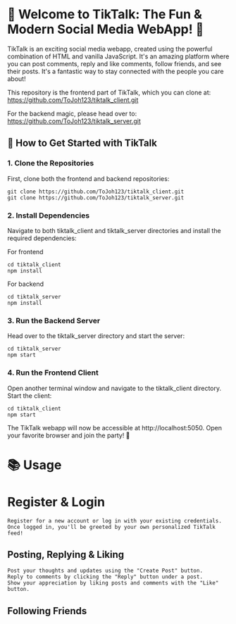 # 🎉 Welcome to TikTalk: The Fun & Modern Social Media WebApp! 🎉

TikTalk is an exciting social media webapp, created using the powerful combination of HTML and vanilla JavaScript. It's an amazing platform where you can post comments, reply and like comments, follow friends, and see their posts. It's a fantastic way to stay connected with the people you care about!

This repository is the frontend part of TikTalk, which you can clone at:
https://github.com/ToJoh123/tiktalk_client.git

For the backend magic, please head over to:
https://github.com/ToJoh123/tiktalk_server.git

## 📝 How to Get Started with TikTalk

### 1. Clone the Repositories

First, clone both the frontend and backend repositories:

```
git clone https://github.com/ToJoh123/tiktalk_client.git
git clone https://github.com/ToJoh123/tiktalk_server.git
```

### 2. Install Dependencies

Navigate to both tiktalk_client and tiktalk_server directories and install the required dependencies:

For frontend

```
cd tiktalk_client
npm install
```

For backend

```
cd tiktalk_server
npm install
```

### 3. Run the Backend Server

Head over to the tiktalk_server directory and start the server:

```
cd tiktalk_server
npm start
```

### 4. Run the Frontend Client

Open another terminal window and navigate to the tiktalk_client directory. Start the client:

```
cd tiktalk_client
npm start
```

The TikTalk webapp will now be accessible at http://localhost:5050. Open your favorite browser and join the party! 🥳

# 📚 Usage

# Register & Login

    Register for a new account or log in with your existing credentials.
    Once logged in, you'll be greeted by your own personalized TikTalk feed!

## Posting, Replying & Liking

    Post your thoughts and updates using the "Create Post" button.
    Reply to comments by clicking the "Reply" button under a post.
    Show your appreciation by liking posts and comments with the "Like" button.

## Following Friends
